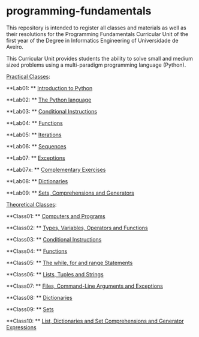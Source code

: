 # programming-fundamentals

This repository is intended to register all classes and materials as well as their resolutions for the Programming Fundamentals Curricular Unit of the first year of the Degree in Informatics Engineering of Universidade de Aveiro.

This Curricular Unit provides students the ability to solve small and medium sized problems using a multi-paradigm programming language (Python).



[Practical Classes](https://github.com/alexandradecarvalho/programming-fundamentals/tree/main/practical-classes):

**Lab01: ** [Introduction to Python](https://github.com/alexandradecarvalho/programming-fundamentals/tree/main/practical-classes/lab01)

**Lab02: ** [The Python language](https://github.com/alexandradecarvalho/programming-fundamentals/tree/main/practical-classes/lab02)

**Lab03: ** [Conditional Instructions](https://github.com/alexandradecarvalho/programming-fundamentals/tree/main/practical-classes/lab03)

**Lab04: ** [Functions](https://github.com/alexandradecarvalho/programming-fundamentals/tree/main/practical-classes/lab04)

**Lab05: ** [Iterations](https://github.com/alexandradecarvalho/programming-fundamentals/tree/main/practical-classes/lab05)

**Lab06: ** [Sequences](https://github.com/alexandradecarvalho/programming-fundamentals/tree/main/practical-classes/lab06)

**Lab07: ** [Exceptions](https://github.com/alexandradecarvalho/programming-fundamentals/tree/main/practical-classes/lab07)

**Lab07x: ** [Complementary Exercises](https://github.com/alexandradecarvalho/programming-fundamentals/tree/main/practical-classes/lab07x)

**Lab08: ** [Dictionaries](https://github.com/alexandradecarvalho/programming-fundamentals/tree/main/practical-classes/lab08)

**Lab09: ** [Sets, Comprehensions and Generators](https://github.com/alexandradecarvalho/programming-fundamentals/tree/main/practical-classes/lab09)



[Theoretical Classes](https://github.com/alexandradecarvalho/programming-fundamentals/tree/main/theoretical-classes):

**Class01: ** [Computers and Programs](https://github.com/alexandradecarvalho/programming-fundamentals/tree/main/theoretical-classes/class01)

**Class02: ** [Types, Variables, Operators and Functions](https://github.com/alexandradecarvalho/programming-fundamentals/tree/main/theoretical-classes/class02)

**Class03: ** [Conditional Instructions](https://github.com/alexandradecarvalho/programming-fundamentals/tree/main/theoretical-classes/class03)

**Class04: ** [Functions](https://github.com/alexandradecarvalho/programming-fundamentals/tree/main/theoretical-classes/class04)

**Class05: ** [The while, for and range Statements](https://github.com/alexandradecarvalho/programming-fundamentals/tree/main/theoretical-classes/class05)

**Class06: ** [Lists, Tuples and Strings](https://github.com/alexandradecarvalho/programming-fundamentals/tree/main/theoretical-classes/class06)

**Class07: ** [Files, Command-Line Arguments and Exceptions](https://github.com/alexandradecarvalho/programming-fundamentals/tree/main/theoretical-classes/class07)

**Class08: ** [Dictionaries](https://github.com/alexandradecarvalho/programming-fundamentals/tree/main/theoretical-classes/class08)

**Class09: ** [Sets](https://github.com/alexandradecarvalho/programming-fundamentals/tree/main/theoretical-classes/class09)

**Class10: ** [List, Dictionaries and Set Comprehensions and Generator Expressions](https://github.com/alexandradecarvalho/programming-fundamentals/tree/main/theoretical-classes/class10)

